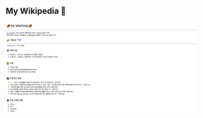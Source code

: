 ## My Wikipedia 📝

![image](https://github.com/dysung32/my-wikipedia/blob/master/%EB%82%98%EC%9D%98%20%EC%9C%84%ED%82%A4%20%EA%B2%B0%EA%B3%BC%EB%AC%BC.PNG?raw=true)
